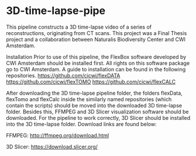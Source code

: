 # 3D-time-lapse-pipe
This pipeline constructs a 3D time-lapse video of a series of reconstructions, originating from CT scans. This project was a Final Thesis project and a collaboration between Naturalis Biodiversity Center and CWI Amsterdam.

Installation
Prior to use of this pipeline, the FlexBox software developed by CWI Amsterdam should be installed first. All rights on this software package go to CWI Amsterdam. A guide to installation can be found in the following repositories.
https://github.com/cicwi/flexDATA
https://github.com/cicwi/flexTOMO
https://github.com/cicwi/flexCALC

After downloading the 3D time-lapse pipeline folder, the folders flexData, flexTomo and flexCalc inside the similarly named repositories (which contain the scripts) should be moved into the downloaded 3D time-lapse folder.
Besides this, FFMPEG and 3D Slicer visualization software should be downloaded. For the pipeline to work correctly, 3D Slicer should be installed into the 3D time-lapse folder. Download links are found below:

FFMPEG:
http://ffmpeg.org/download.html

3D Slicer:
https://download.slicer.org/
